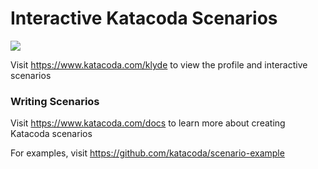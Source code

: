 # Interactive Katacoda Scenarios

[![](http://shields.katacoda.com/katacoda/klyde/count.svg)](https://www.katacoda.com/klyde "Get your profile on Katacoda.com")

Visit https://www.katacoda.com/klyde to view the profile and interactive scenarios

### Writing Scenarios
Visit https://www.katacoda.com/docs to learn more about creating Katacoda scenarios

For examples, visit https://github.com/katacoda/scenario-example
